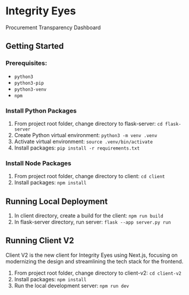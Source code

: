 # Integrity Eyes

Procurement Transparency Dashboard

## Getting Started

### Prerequisites:

- `python3`
- `python3-pip`
- `python3-venv`
- `npm`

### Install Python Packages

1. From project root folder, change directory to flask-server: `cd flask-server`
2. Create Python virtual environment: `python3 -m venv .venv`
3. Activate virtual environment: `source .venv/bin/activate`
4. Install packages: `pip install -r requirements.txt`

### Install Node Packages

1. From project root folder, change directory to client: `cd client`
2. Install packages: `npm install`

## Running Local Deployment

1. In client directory, create a build for the client: `npm run build`
2. In flask-server directory, run server: `flask --app server.py run`

## Running Client V2

Client V2 is the new client for Integrity Eyes using Next.js, focusing on modernizing the design and streamlining the tech stack for the frontend.

1. From project root folder, change directory to client-v2: `cd client-v2`
2. Install packages: `npm install`
3. Run the local development server: `npm run dev`

